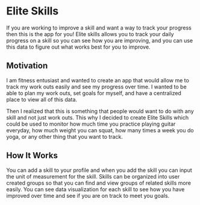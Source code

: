 # Elite Skills
If you are working to improve a skill and want a way to track your progress then this is the app for you! Elite skills allows you to track your daily progress on a skill so you can see how you are improving, and you can use this data to figure out what works best for you to improve.

## Motivation
I am fitness entusiast and wanted to create an app that would allow me to track my work outs easily and see my progress over time. I wanted to be able to plan my work outs, set goals for myself, and have a centralized place to view all of this data. 

Then I realized that this is something that people would want to do with any skill and not just work outs. This why I decided to create Elite Skills which could be used to monitor how much time you practice playing guitar everyday, how much weight you can squat, how many times a week you do yoga, or any other thing that you want to track.

## How It Works
You can add a skill to your profile and when you add the skill you can input the unit of measurement for the skill. Skills can be organized into user created groups so that you can find and view groups of related skills more easily. You can see data visualization for each skill to see how you have improved over time and see if you are on track to meet you goals.